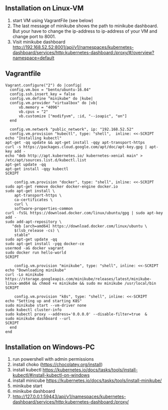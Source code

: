## Installation on Linux-VM 
1. start VM using VagrantFile (see below)
2. The last message of minikube shows the path to minikube dashboard. But your have to change the ip-address to ip-address of your VM and change port to 8001.
3. Visit minikube dashboard 
http://192.168.52.52:8001/api/v1/namespaces/kubernetes-dashboard/services/http:kubernetes-dashboard:/proxy/#/overview?namespace=default

## Vagrantfile
```
Vagrant.configure("2") do |config|
  config.vm.box = "bento/ubuntu-16.04"
  config.ssh.insert_key = false
  config.vm.define "minikube" do |kube|
  config.vm.provider "virtualbox" do |vb|
      vb.memory = "4096"
      vb.cpus = "2"
      vb.customize ["modifyvm", :id, "--ioapic", "on"]
  end
  
  config.vm.network "public_network", ip: "192.168.52.52"
  config.vm.provision "kubectl", type: "shell",  inline: <<-SCRIPT
echo "Installing kubectl"
apt-get -qq update && apt-get install -qqy apt-transport-https
curl -s https://packages.cloud.google.com/apt/doc/apt-key.gpg | apt-key add -
echo "deb http://apt.kubernetes.io/ kubernetes-xenial main" > /etc/apt/sources.list.d/kubectl.list
apt-get update -qq
apt-get install -qqy kubectl
SCRIPT

    config.vm.provision "docker", type: "shell", inline: <<-SCRIPT
sudo apt-get remove docker docker-engine docker.io
sudo apt-get install \
    apt-transport-https \
    ca-certificates \
    curl \
    software-properties-common
curl -fsSL https://download.docker.com/linux/ubuntu/gpg | sudo apt-key add -
sudo add-apt-repository \
   "deb [arch=amd64] https://download.docker.com/linux/ubuntu \
    $(lsb_release -cs) \
    stable"
sudo apt-get update -qq
sudo apt-get install -yqq docker-ce
usermod -aG docker vagrant
sudo docker run hello-world
SCRIPT

    config.vm.provision "minikube", type: "shell", inline: <<-SCRIPT
echo "Downloading minikube"
curl -Lo minikube https://storage.googleapis.com/minikube/releases/latest/minikube-linux-amd64 && chmod +x minikube && sudo mv minikube /usr/local/bin
SCRIPT

    config.vm.provision "k8s", type: "shell", inline: <<-SCRIPT
echo "Setting up and starting K8S"
sudo minikube start --vm-driver none
sudo kubectl cluster-info
sudo kubectl proxy --address='0.0.0.0' --disable-filter=true  &
sudo minikube dashboard --url
SCRIPT
  end
end
```

## Installation on Windows-PC 
1. run powershell with admin permissions
2. install choko (https://chocolatey.org/install)
3. install kubectl https://kubernetes.io/docs/tasks/tools/install-kubectl/#install-kubectl-on-windows
4. install minicube https://kubernetes.io/docs/tasks/tools/install-minikube/
5. minikube start
6. minikube dashboard
7. http://127.0.0.1:59443/api/v1/namespaces/kubernetes-dashboard/services/http:kubernetes-dashboard:/proxy/
